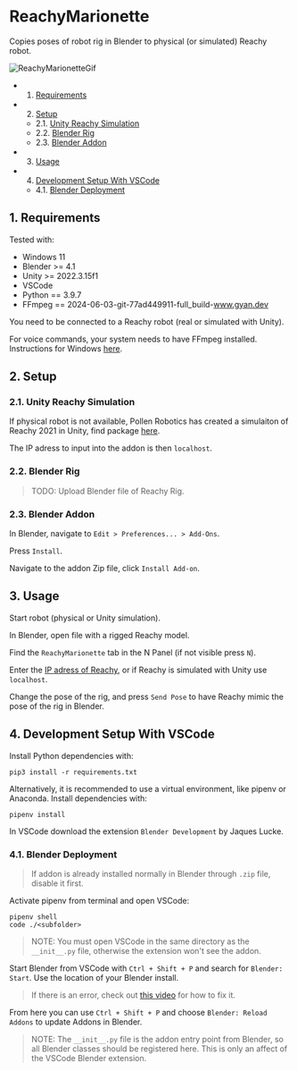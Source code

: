 # ReachyMarionette

Copies poses of robot rig in Blender to physical (or simulated) Reachy robot.

![ReachyMarionetteGif](docs/ReachyMarionette.gif)

<!-- vscode-markdown-toc -->
* 1. [Requirements](#Requirements)
* 2. [Setup](#Setup)
	* 2.1. [Unity Reachy Simulation](#UnityReachySimulation)
	* 2.2. [Blender Rig](#BlenderRig)
	* 2.3. [Blender Addon](#BlenderAddon)
* 3. [Usage](#Usage)
* 4. [Development Setup With VSCode](#DevelopmentSetupWithVSCode)
	* 4.1. [Blender Deployment](#BlenderDeployment)

<!-- vscode-markdown-toc-config
	numbering=true
	autoSave=true
	/vscode-markdown-toc-config -->
<!-- /vscode-markdown-toc -->

##  1. <a name='Requirements'></a>Requirements
Tested with:
- Windows 11
- Blender >= 4.1
- Unity >= 2022.3.15f1
- VSCode
- Python == 3.9.7
- FFmpeg == 2024-06-03-git-77ad449911-full_build-www.gyan.dev

You need to be connected to a Reachy robot (real or simulated with Unity).

For voice commands, your system needs to have FFmpeg installed. Instructions for Windows [here](https://www.geeksforgeeks.org/how-to-install-ffmpeg-on-windows/). 


##  2. <a name='Setup'></a>Setup 

###  2.1. <a name='UnityReachySimulation'></a>Unity Reachy Simulation

If physical robot is not available, Pollen Robotics has created a simulaiton of Reachy 2021 in Unity, find package [here](https://github.com/pollen-robotics/reachy2021-unity-package).

The IP adress to input into the addon is then `localhost`.

###  2.2. <a name='BlenderRig'></a>Blender Rig

> TODO: Upload Blender file of Reachy Rig.


###  2.3. <a name='BlenderAddon'></a>Blender Addon



In Blender, navigate to `Edit > Preferences... > Add-Ons`.

Press `Install`.

Navigate to the addon Zip file, click `Install Add-on`.

##  3. <a name='Usage'></a>Usage

Start robot (physical or Unity simulation).

In Blender, open file with a rigged Reachy model.

Find the `ReachyMarionette` tab in the N Panel (if not visible press `N`).

Enter the [IP adress of Reachy](https://docs.pollen-robotics.com/sdk/getting-started/finding-ip/), or if Reachy is simulated with Unity use `localhost`.

Change the pose of the rig, and press `Send Pose` to have Reachy mimic the pose of the rig in Blender.

##  4. <a name='DevelopmentSetupWithVSCode'></a>Development Setup With VSCode

Install Python dependencies with:
```
pip3 install -r requirements.txt
```

Alternatively, it is recommended to use a virtual environment, like pipenv or Anaconda. Install dependencies with:
```
pipenv install
```

In VSCode download the extension `Blender Development` by Jaques Lucke. 

###  4.1. <a name='BlenderDeployment'></a>Blender Deployment

> If addon is already installed normally in Blender through `.zip` file, disable it first.

Activate pipenv from terminal and open VSCode:
```
pipenv shell
code ./<subfolder>
```
> NOTE: You must open VSCode in the same directory as the `__init__.py` file, otherwise the extension won't see the addon. 

Start Blender  from VSCode with `Ctrl + Shift + P` and search for `Blender: Start`. Use the location of your Blender install. 
> If there is an error, check out [this video](https://youtu.be/YUytEtaVrrc?t=469) for how to fix it.

From here you can use `Ctrl + Shift + P` and choose `Blender: Reload Addons` to update Addons in Blender.

> NOTE: The `__init__.py` file is the addon entry point from Blender, so all Blender classes should be registered here. This is only an affect of the VSCode Blender extension.
